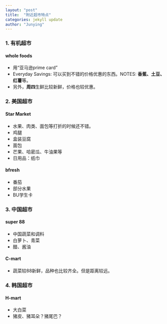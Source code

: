 ```yaml
---
layout: "post"
title:  "附近超市特点"
categories: jekyll update
author: "Junying"
---
```

### 1. 有机超市
#### whole foods
- 用“亚马逊prime card”
- Everyday Savings: 可以买到不错的价格优惠的东西。NOTES: **香蕉、土豆、红薯**等。
- 另外，**周四**生鲜比较新鲜，价格也较优惠。

### 2. 美国超市
#### Star Market
- 水果、肉类、面包等打折的时候还不错。
- 鸡腿
- 盒装豆腐
- 面包
- 芒果、哈密瓜、牛油果等
- 日用品：纸巾
#### bfresh
- 番茄
- 部分水果
- BU学生卡

### 3. 中国超市
#### super 88
- 中国蔬菜和调料
- 白萝卜、青菜
- 醋、酱油

#### C-mart
- 蔬菜较88新鲜，品种也比较齐全。但是距离较远。

### 4. 韩国超市
#### H-mart
- 大白菜
- 猪皮、猪耳朵？猪尾巴？
